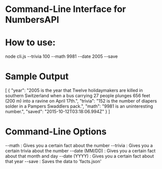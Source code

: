 # Command-Line Interface for NumbersAPI

# How to use:
node cli.js --trivia 100 --math 9981 --date 2005 --save

# Sample Output
[
    {
        "year": "2005 is the year that Twelve holidaymakers are killed in southern Switzerland when a bus carrying 27 people plunges 656 feet (200 m) into a ravine on April 17th.",
        "trivia": "152 is the number of diapers solder in a Pampers Swaddlers pack.",
        "math": "9981 is an uninteresting number.",
        "saved": "2015-10-12T03:18:06.994Z"
    }
]

# Command-Line Options

--math : Gives you a certain fact about the number
--trivia : Gives you a certain trivia about the number
--date (MM/DD) : Gives you a certain fact about that month and day
--date (YYYY) : Gives you a certain fact about that year
--save : Saves the data to 'facts.json'

